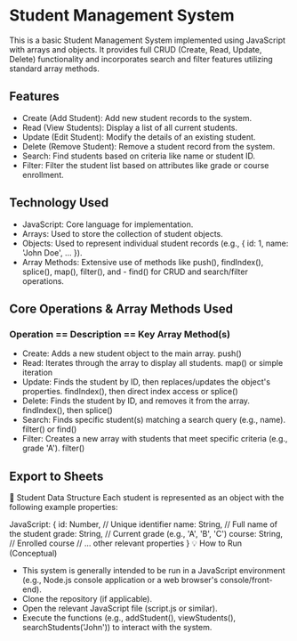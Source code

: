 # Student Management System
This is a basic Student Management System implemented using JavaScript with arrays and objects. It provides full CRUD (Create, Read, Update, Delete) functionality and incorporates search and filter features utilizing standard array methods.

## Features
- Create (Add Student): Add new student records to the system.
- Read (View Students): Display a list of all current students.
- Update (Edit Student): Modify the details of an existing student.
- Delete (Remove Student): Remove a student record from the system.
- Search: Find students based on criteria like name or student ID.
- Filter: Filter the student list based on attributes like grade or course enrollment.

## Technology Used
- JavaScript: Core language for implementation.
- Arrays: Used to store the collection of student objects.
- Objects: Used to represent individual student records (e.g., { id: 1, name: 'John Doe', ... }).
- Array Methods: Extensive use of methods like push(), findIndex(), splice(), map(), filter(), and - find() for CRUD and search/filter operations.

## Core Operations & Array Methods Used
 ### Operation == Description == Key Array Method(s)
- Create: Adds a new student object to the main array.	push()
- Read: Iterates through the array to display all students.	map() or simple iteration
- Update: Finds the student by ID, then replaces/updates the object's properties.	findIndex(), then direct index access or splice()
- Delete: Finds the student by ID, and removes it from the array.	findIndex(), then splice()
- Search: Finds specific student(s) matching a search query (e.g., name).	filter() or find()
- Filter: Creates a new array with students that meet specific criteria (e.g., grade 'A').	filter()

## Export to Sheets
📝 Student Data Structure
Each student is represented as an object with the following example properties:

JavaScript:
{
  id: Number,         // Unique identifier
  name: String,       // Full name of the student
  grade: String,      // Current grade (e.g., 'A', 'B', 'C')
  course: String,     // Enrolled course
  // ... other relevant properties
}
💡 How to Run (Conceptual)
- This system is generally intended to be run in a JavaScript environment (e.g., Node.js console application or a web browser's console/front-end).
- Clone the repository (if applicable).
- Open the relevant JavaScript file (script.js or similar).
- Execute the functions (e.g., addStudent(), viewStudents(), searchStudents('John')) to interact with the system.